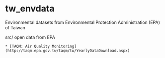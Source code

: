 tw_envdata
==========

Environmental datasets from Environmental Protection Administration (EPA) of Taiwan


src/ open data from EPA
    
    * [TAQM: Air Quality Monitoring](http://taqm.epa.gov.tw/taqm/tw/YearlyDataDownload.aspx)
